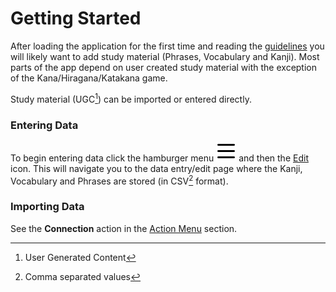 
# Getting Started

After loading the application for the first time and reading the [guidelines](./settings/guidelines.md) you will likely want to add study material (Phrases, Vocabulary and Kanji). Most parts of the app depend on user created study material with the exception of the Kana/Hiragana/Katakana game. 

Study material (UGC[^UGC]) can be imported or entered directly. 

### Entering Data
To begin entering data click the hamburger menu ![Image](https://raw.githubusercontent.com/primer/octicons/main/icons/three-bars-16.svg "Menu Button") and then the [Edit](./edit.md) icon. This will navigate you to the data entry/edit page where the Kanji, Vocabulary and Phrases are stored (in CSV[^CSV] format).
### Importing Data
See the **Connection** action in the [Action Menu](./actions.md#connection) section.


[^UGC]: User Generated Content

[^CSV]: Comma separated values
